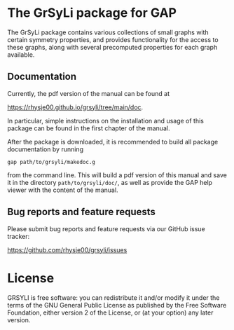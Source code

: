 # The GrSyLi package for GAP

The GrSyLi package contains various collections of small graphs with certain 
symmetry properties, and provides functionality for the access to these graphs, 
along with several precomputed properties for each graph available.
  
## Documentation

Currently, the pdf version of the manual can be found at

  <https://rhysje00.github.io/grsyli/tree/main/doc>.

In particular, simple instructions on the installation and usage of this package
can be found in the first chapter of the manual.

After the package is downloaded, it is recommended to build all package 
documentation by running 

`gap path/to/grsyli/makedoc.g` 

from the command line. This will build a pdf version of this manual and save it in the directory `path/to/grsyli/doc/`, as well as provide the GAP help viewer with the 
content of the manual. 
<!--
Full information and documentation can be found in the manual, available
as PDF `doc/manual.pdf` or as HTML `doc/chap0.html`, or on the package
homepage at

  <https://rhysje00.github.io/cvt/>

-->
## Bug reports and feature requests

Please submit bug reports and feature requests via our GitHub issue tracker:

  <https://github.com/rhysje00/grsyli/issues>


# License

GRSYLI is free software: you can redistribute it and/or modify
it under the terms of the GNU General Public License as published by
the Free Software Foundation, either version 2 of the License, or
(at your option) any later version.


